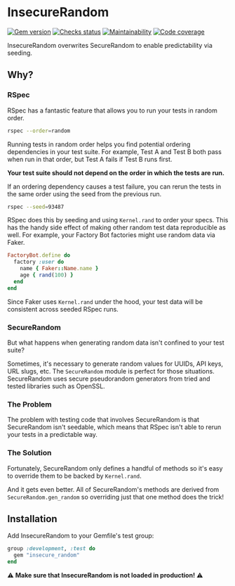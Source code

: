 # InsecureRandom

[![Gem version](https://img.shields.io/gem/v/insecure_random.svg)](https://rubygems.org/gems/insecure_random)
[![Checks status](https://img.shields.io/github/checks-status/laserlemon/insecure_random/main.svg)](https://github.com/laserlemon/insecure_random/actions)
[![Maintainability](https://img.shields.io/codeclimate/maintainability/laserlemon/insecure_random.svg)](https://codeclimate.com/github/laserlemon/insecure_random)
[![Code coverage](https://img.shields.io/codeclimate/coverage/laserlemon/insecure_random.svg)](https://codeclimate.com/github/laserlemon/insecure_random)

InsecureRandom overwrites SecureRandom to enable predictability via seeding.

## Why?

### RSpec

RSpec has a fantastic feature that allows you to run your tests in random order.

```bash
rspec --order=random
```

Running tests in random order helps you find potential ordering dependencies in
your test suite. For example, Test A and Test B both pass when run in that
order, but Test A fails if Test B runs first.

**Your test suite should not depend on the order in which the tests are run.**

If an ordering dependency causes a test failure, you can rerun the tests in the
same order using the seed from the previous run.

```bash
rspec --seed=93487
```

RSpec does this by seeding and using `Kernel.rand` to order your specs. This has
the handy side effect of making other random test data reproducible as well. For
example, your Factory Bot factories might use random data via Faker.

```ruby
FactoryBot.define do
  factory :user do
    name { Faker::Name.name }
    age { rand(100) }
  end
end
```

Since Faker uses `Kernel.rand` under the hood, your test data will be consistent
across seeded RSpec runs.

### SecureRandom

But what happens when generating random data isn't confined to your test suite?

Sometimes, it's necessary to generate random values for UUIDs, API keys, URL
slugs, etc. The `SecureRandom` module is perfect for those situations.
SecureRandom uses secure pseudorandom generators from tried and tested libraries
such as OpenSSL.

### The Problem

The problem with testing code that involves SecureRandom is that SecureRandom
isn't seedable, which means that RSpec isn't able to rerun your tests in a
predictable way.

### The Solution

Fortunately, SecureRandom only defines a handful of methods so it's easy to
override them to be backed by `Kernel.rand`.

And it gets even better. All of SecureRandom's methods are derived from
`SecureRandom.gen_random` so overriding just that one method does the trick!

## Installation

Add InsecureRandom to your Gemfile's test group:

```ruby
group :development, :test do
  gem "insecure_random"
end
```

:warning: **Make sure that InsecureRandom is not loaded in production!** :warning:
